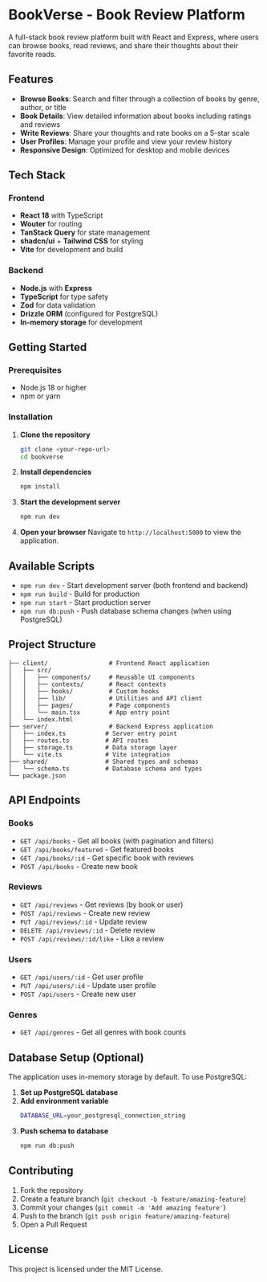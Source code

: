 # BookVerse - Book Review Platform

A full-stack book review platform built with React and Express, where users can browse books, read reviews, and share their thoughts about their favorite reads.

## Features

- **Browse Books**: Search and filter through a collection of books by genre, author, or title
- **Book Details**: View detailed information about books including ratings and reviews
- **Write Reviews**: Share your thoughts and rate books on a 5-star scale
- **User Profiles**: Manage your profile and view your review history
- **Responsive Design**: Optimized for desktop and mobile devices

## Tech Stack

### Frontend
- **React 18** with TypeScript
- **Wouter** for routing
- **TanStack Query** for state management
- **shadcn/ui** + **Tailwind CSS** for styling
- **Vite** for development and build

### Backend
- **Node.js** with **Express**
- **TypeScript** for type safety
- **Zod** for data validation
- **Drizzle ORM** (configured for PostgreSQL)
- **In-memory storage** for development

## Getting Started

### Prerequisites
- Node.js 18 or higher
- npm or yarn

### Installation

1. **Clone the repository**
   ```bash
   git clone <your-repo-url>
   cd bookverse
   ```

2. **Install dependencies**
   ```bash
   npm install
   ```

3. **Start the development server**
   ```bash
   npm run dev
   ```

4. **Open your browser**
   Navigate to `http://localhost:5000` to view the application.

## Available Scripts

- `npm run dev` - Start development server (both frontend and backend)
- `npm run build` - Build for production
- `npm run start` - Start production server
- `npm run db:push` - Push database schema changes (when using PostgreSQL)

## Project Structure

```
├── client/                 # Frontend React application
│   ├── src/
│   │   ├── components/     # Reusable UI components
│   │   ├── contexts/       # React contexts
│   │   ├── hooks/          # Custom hooks
│   │   ├── lib/            # Utilities and API client
│   │   ├── pages/          # Page components
│   │   └── main.tsx        # App entry point
│   └── index.html
├── server/                 # Backend Express application
│   ├── index.ts           # Server entry point
│   ├── routes.ts          # API routes
│   ├── storage.ts         # Data storage layer
│   └── vite.ts            # Vite integration
├── shared/                # Shared types and schemas
│   └── schema.ts          # Database schema and types
└── package.json
```

## API Endpoints

### Books
- `GET /api/books` - Get all books (with pagination and filters)
- `GET /api/books/featured` - Get featured books
- `GET /api/books/:id` - Get specific book with reviews
- `POST /api/books` - Create new book

### Reviews
- `GET /api/reviews` - Get reviews (by book or user)
- `POST /api/reviews` - Create new review
- `PUT /api/reviews/:id` - Update review
- `DELETE /api/reviews/:id` - Delete review
- `POST /api/reviews/:id/like` - Like a review

### Users
- `GET /api/users/:id` - Get user profile
- `PUT /api/users/:id` - Update user profile
- `POST /api/users` - Create new user

### Genres
- `GET /api/genres` - Get all genres with book counts

## Database Setup (Optional)

The application uses in-memory storage by default. To use PostgreSQL:

1. **Set up PostgreSQL database**
2. **Add environment variable**
   ```bash
   DATABASE_URL=your_postgresql_connection_string
   ```
3. **Push schema to database**
   ```bash
   npm run db:push
   ```

## Contributing

1. Fork the repository
2. Create a feature branch (`git checkout -b feature/amazing-feature`)
3. Commit your changes (`git commit -m 'Add amazing feature'`)
4. Push to the branch (`git push origin feature/amazing-feature`)
5. Open a Pull Request

## License

This project is licensed under the MIT License.